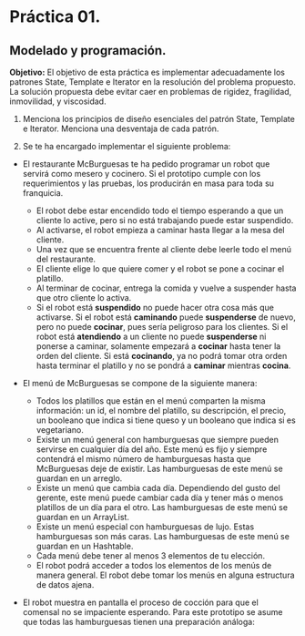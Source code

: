 # Práctica 01.
## Modelado y programación.

**Objetivo:** El objetivo de esta práctica es implementar adecuadamente los patrones State, Template e Iterator en la resolución del problema propuesto. La solución propuesta debe evitar caer en problemas de rigidez, fragilidad, inmovilidad, y viscosidad.

1. Menciona los principios de diseño esenciales del patrón State, Template e Iterator.
Menciona una desventaja de cada patrón.

2. Se te ha encargado implementar el siguiente problema:

- El restaurante McBurguesas te ha pedido programar un robot que servirá como
mesero y cocinero. Si el prototipo cumple con los requerimientos y las pruebas, los
producirán en masa para toda su franquicia.
    - El robot debe estar encendido todo el tiempo esperando a que un cliente lo active, pero si no está trabajando puede estar suspendido.
    - Al activarse, el robot empieza a caminar hasta llegar a la mesa del cliente.
    - Una vez que se encuentra frente al cliente debe leerle todo el menú del restaurante.
    - El cliente elige lo que quiere comer y el robot se pone a cocinar el platillo.
    - Al terminar de cocinar, entrega la comida y vuelve a suspender hasta que otro cliente lo activa.
    - Si el robot está **suspendido** no puede hacer otra cosa más que activarse. Si el robot está **caminando** puede **suspenderse** de nuevo, pero no puede **cocinar**, pues sería peligroso para los clientes. Si el robot está **atendiendo** a un cliente no puede **suspenderse** ni ponerse a caminar, solamente empezará a **cocinar** hasta tener la orden del cliente. Si está **cocinando**, ya no podrá tomar otra orden hasta terminar el platillo y no se pondrá a **caminar** mientras **cocina**.

- El menú de McBurguesas se compone de la siguiente manera:
    - Todos los platillos que están en el menú comparten la misma información: un id, el nombre del platillo, su descripción, el precio, un booleano que indica si tiene queso y un booleano que indica si es vegetariano.
    - Existe un menú general con hamburguesas que siempre pueden servirse en cualquier día del año. Este menú es fijo y siempre contendrá el mismo número de hamburguesas hasta que McBurguesas deje de existir. Las hamburguesas de este menú se guardan en un arreglo.
    - Existe un menú que cambia cada día. Dependiendo del gusto del gerente, este menú puede cambiar cada día y tener más o menos platillos de un día para el otro. Las hamburguesas de este menú se guardan en un ArrayList.
    - Existe un menú especial con hamburguesas de lujo. Estas hamburguesas son más caras. Las hamburguesas de este menú se guardan en un Hashtable.
    - Cada menú debe tener al menos 3 elementos de tu elección.
    - El robot podrá acceder a todos los elementos de los menús de manera general. El robot debe tomar los menús en alguna estructura de datos ajena.

- El robot muestra en pantalla el proceso de cocción para que el comensal no se impaciente esperando. Para este prototipo se asume que todas las hamburguesas tienen una preparación análoga: